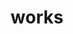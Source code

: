 ---
order: 4
layout: category
isCategory: true
page: works
title: works
description:
permalink: /works
short: works
---